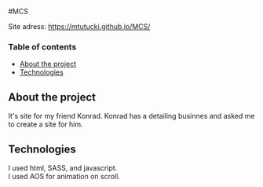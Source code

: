 #MCS

Site adress:
https://mtutucki.github.io/MCS/


### Table of contents
* [About the project](#about-the-project)
* [Technologies](#technologies)

## About the project
It's site for my friend Konrad. Konrad has a detailing businnes and asked me to create a site for him. 

## Technologies
I used html, SASS, and  javascript. <br /> 
I used AOS for animation on scroll. 






